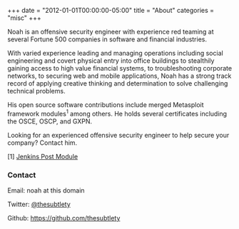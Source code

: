 +++
date = "2012-01-01T00:00:00-05:00"
title = "About"
categories = "misc"
+++

Noah is an offensive security engineer with experience red teaming at several Fortune 500 companies in software and financial industries.

With varied experience leading and managing operations including social engineering and covert physical entry into office buildings to stealthily gaining access to high value financial systems, to troubleshooting corporate networks, to securing web and mobile applications, Noah has a strong track record of applying creative thinking and determination to solve challenging technical problems.

His open source software contributions include merged Metasploit framework modules<sup>1</sup> among others. He holds several certificates including the OSCE, OSCP, and GXPN.

Looking for an experienced offensive security engineer to help secure your company? Contact him.

[1] [Jenkins Post Module](https://github.com/rapid7/metasploit-framework/blob/master/modules/post/multi/gather/jenkins_gather.rb)

### Contact

Email: noah at this domain

Twitter: [@thesubtlety](https://twitter.com/thesubtlety)

Github: https://github.com/thesubtlety
